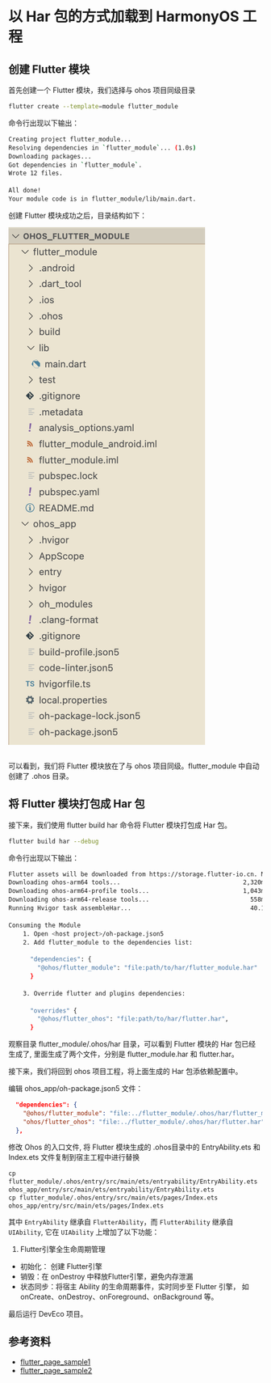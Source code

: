 # 以 Har 包的方式加载到 HarmonyOS 工程

## 创建 Flutter 模块

首先创建一个 Flutter 模块，我们选择与 ohos 项目同级目录

```bash
flutter create --template=module flutter_module
```

命令行出现以下输出：

```bash
Creating project flutter_module...
Resolving dependencies in `flutter_module`... (1.0s)
Downloading packages...
Got dependencies in `flutter_module`.
Wrote 12 files.

All done!
Your module code is in flutter_module/lib/main.dart.
```

创建 Flutter 模块成功之后，目录结构如下：


![alt text](<截屏2025-05-10 12.43.32.png>)

```bash

```

可以看到，我们将 Flutter 模块放在了与 ohos 项目同级。flutter_module 中自动创建了 .ohos 目录。

##  将 Flutter 模块打包成 Har 包

接下来，我们使用 flutter build har 命令将 Flutter 模块打包成 Har 包。

```bash
flutter build har --debug
```

命令行出现以下输出：

```bash
Flutter assets will be downloaded from https://storage.flutter-io.cn. Make sure you trust this source!
Downloading ohos-arm64 tools...                                  2,320ms
Downloading ohos-arm64-profile tools...                          1,043ms
Downloading ohos-arm64-release tools...                            558ms
Running Hvigor task assembleHar...                                 40.1s

Consuming the Module
    1. Open <host project>/oh-package.json5
    2. Add flutter_module to the dependencies list:

      "dependencies": {
        "@ohos/flutter_module": "file:path/to/har/flutter_module.har"
      }

    3. Override flutter and plugins dependencies:

      "overrides" {
        "@ohos/flutter_ohos": "file:path/to/har/flutter.har",
      }
```

观察目录 flutter_module/.ohos/har 目录，可以看到 Flutter 模块的 Har 包已经生成了, 里面生成了两个文件，分别是 flutter_module.har 和 flutter.har。

接下来，我们将回到 ohos 项目工程，将上面生成的 Har 包添依赖配置中。

编辑 ohos_app/oh-package.json5 文件：

```json
  "dependencies": {
    "@ohos/flutter_module": "file:../flutter_module/.ohos/har/flutter_module.har",
    "ohos/flutter_ohos": "file:../flutter_module/.ohos/har/flutter.har"
  },
```

修改 Ohos 的入口文件, 将 Flutter 模块生成的 .ohos目录中的 EntryAbility.ets 和 Index.ets 文件复制到宿主工程中进行替换

```
cp flutter_module/.ohos/entry/src/main/ets/entryability/EntryAbility.ets ohos_app/entry/src/main/ets/entryability/EntryAbility.ets
cp flutter_module/.ohos/entry/src/main/ets/pages/Index.ets ohos_app/entry/src/main/ets/pages/Index.ets
```

其中 `EntryAbility` 继承自 `FlutterAbility`，而 `FlutterAbility` 继承自 `UIAbility`, 它在 `UIAbility` 上增加了以下功能：

1. Flutter引擎全生命周期管理
  - 初始化： 创建 Flutter引擎
  - 销毁：在 onDestroy 中释放Flutter引擎，避免内存泄漏
  - 状态同步：将宿主 Ability 的生命周期事件，实时同步至 Flutter 引擎， 如 onCreate、onDestroy、onForeground、onBackground 等。




最后运行 DevEco 项目。

## 参考资料

- [flutter_page_sample1](https://gitcode.com/openharmony-sig/flutter_samples/tree/master/ohos/flutter_page_sample1)
- [flutter_page_sample2](https://gitcode.com/openharmony-sig/flutter_samples/tree/master/ohos/flutter_page_sample2)